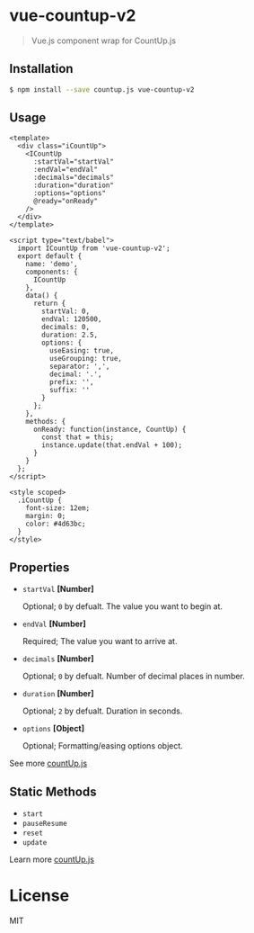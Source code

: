 # vue-countup-v2

> Vue.js component wrap for CountUp.js


## Installation

``` bash
$ npm install --save countup.js vue-countup-v2
```


## Usage

``` vue
<template>
  <div class="iCountUp">
    <ICountUp
      :startVal="startVal"
      :endVal="endVal"
      :decimals="decimals"
      :duration="duration"
      :options="options"
      @ready="onReady"
    />
  </div>
</template>

<script type="text/babel">
  import ICountUp from 'vue-countup-v2';
  export default {
    name: 'demo',
    components: {
      ICountUp
    },
    data() {
      return {
        startVal: 0,
        endVal: 120500,
        decimals: 0,
        duration: 2.5,
        options: {
          useEasing: true,
          useGrouping: true,
          separator: ',',
          decimal: '.',
          prefix: '',
          suffix: ''
        }
      };
    },
    methods: {
      onReady: function(instance, CountUp) {
        const that = this;
        instance.update(that.endVal + 100);
      }
    }
  };
</script>

<style scoped>
  .iCountUp {
    font-size: 12em;
    margin: 0;
    color: #4d63bc;
  }
</style>
```

## Properties

* `startVal` **[Number]**

  Optional; `0` by defualt. The value you want to begin at.

* `endVal` **[Number]**

  Required; The value you want to arrive at.

* `decimals` **[Number]**

  Optional; `0` by defualt. Number of decimal places in number.

* `duration` **[Number]**

  Optional; `2` by defualt. Duration in seconds.

* `options` **[Object]**

  Optional; Formatting/easing options object.

See more [countUp.js](https://github.com/inorganik/countUp.js)


## Static Methods

* `start`
* `pauseResume`
* `reset`
* `update`

Learn more [countUp.js](https://github.com/inorganik/countUp.js)


# License

MIT
